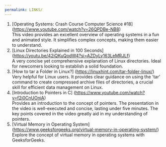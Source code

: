 ```yaml
---
permalink: LINKS/
---
```


1. [Operating Systems: Crash Course Computer Science #18]
(https://www.youtube.com/watch?v=26QPDBe-NB8)<br>
This video provides an excellent overview of operating systems in a fun and animated style. It simplifies complex concepts, making them easier to understand.<br>
2. [Linux Directories Explained in 100 Seconds]
(https://youtu.be/42iQKuQodW4?si=AZDyLy163LeMRJLf)<br>
A very concise yet comprehensive explanation of Linux directories. Ideal for newcomers looking to establish a solid foundation.<br>
3. [How to tar a Folder in Linux?]
(https://linuxhint.com/tar-folder-linux/)<br>
Very helpful for Linux users. It provides clear guidance on using the 'tar' command to create compressed archive files of directories, a crucial skill for efficient data management on Linux.<br>
4. [Introduction to Pointers in C]
(https://www.youtube.com/watch?v=f2i0CnUOniA)<br>
Provides an introduction to the concept of pointers. The presentation in the video is well-executed and concise, lasting under five minutes. The key points covered in the video greatly aid in my understanding of pointers.<br>
5. [Virtual Memory in Operating System]
(https://www.geeksforgeeks.org/virtual-memory-in-operating-system/)<br>
Explore the concept of virtual memory in operating systems with GeeksforGeeks.<br>
